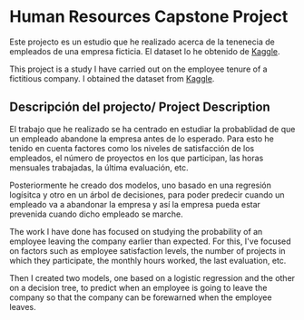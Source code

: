 # Human Resources Capstone Project

Este projecto es un estudio que he realizado acerca de la tenenecia de empleados de una empresa ficticia. El dataset lo he obtenido de [Kaggle](https://www.kaggle.com/datasets/mfaisalqureshi/hr-analytics-and-job-prediction?select=HR_comma_sep.csv). 

This project is a study I have carried out on the employee tenure of a fictitious company. I obtained the dataset from [Kaggle](https://www.kaggle.com/datasets/mfaisalqureshi/hr-analytics-and-job-prediction?select=HR_comma_sep.csv).

## Descripción del projecto/ Project Description

El trabajo que he realizado se ha centrado en estudiar la probablidad de que un empleado abandone la empresa antes de lo esperado. Para esto he tenido en cuenta factores como los niveles de satisfacción de los empleados, el número de proyectos en los que participan, las horas mensuales trabajadas, la última evaluación, etc. 

Posteriormente he creado dos modelos, uno basado en una regresión logísitca y otro en un árbol de decisiones, para poder predecir cuando un empleado va a abandonar la empresa y así la empresa pueda estar prevenida cuando dicho empleado se marche.

The work I have done has focused on studying the probability of an employee leaving the company earlier than expected. For this, I've focused on factors such as employee satisfaction levels, the number of projects in which they participate, the monthly hours worked, the last evaluation, etc. 

Then I created two models, one based on a logistic regression and the other on a decision tree, to predict when an employee is going to leave the company so that the company can be forewarned when the employee leaves.
